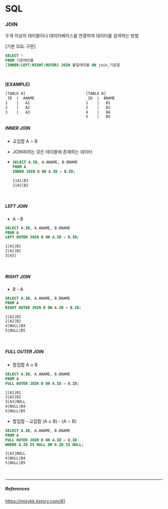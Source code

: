 

# SQL

### JOIN

두개 이상의 테이블이나 데이터베이스를 연결하여 데이터를 검색하는 방법

[기본 SQL 구문]

```sql
SELECT *
FROM 기준테이블
[INNER/LEFT/RIGHT/OUTER] JOIN 붙일테이블 ON join_기준열
```

<BR/>

**[EXAMPLE]**

```tex
[TABLE A]							[TABLE B]
 ID  |  ANAME						 ID  |  BNAME
1    |   A1							1    |   B1
2    |   A2							2    |   B2
3    |   A3							4    |   B4
									5    |   B5
```



##### INNER JOIN

- 교집합 A ∩ B

- JOIN하려는 모든 테이블에 존재하는 데이터

- ```sql
  SELECT A.ID, A.ANAME, B.BNAME
  FROM A 
  INNER JOIN B ON A.ID = B.ID;
  ```

  ```tex
  1|A1|B1
  2|A2|B2
  ```

<BR/>

##### LEFT JOIN

- A - B

```sql
SELECT A.ID, A.ANAME, B.BNAME
FROM A 
LEFT OUTER JOIN B ON A.ID = B.ID;
```

```tex
1|A1|B1
2|A2|B2
3|A3|
```

<BR/>

##### RIGHT JOIN

- B - A

```sql
SELECT A.ID, A.ANAME, B.BNAME
FROM A 
RIGHT OUTER JOIN B ON A.ID = B.ID;
```

```tex
1|A1|B1
2|A2|B2
4|NULL|B4
5|NULL|B5
```

<BR/>

##### FULL OUTER JOIN

- 합집합 A ∪ B

```sql
SELECT A.ID, A.ANAME, B.BNAME
FROM A 
FULL OUTER JOIN B ON A.ID = B.ID;
```

```tex
1|A1|B1
2|A2|B2
3|A3|NULL
4|NULL|B4
5|NULL|B5
```

- 합집합 - 교집합   (A ∪ B) - (A ∩ B)

```sql
SELECT A.ID, A.ANAME, B.BNAME
FROM A 
FULL OUTER JOIN B ON A.ID = B.ID
WHERE A.ID IS NULL OR B.ID IS NULL;
```

```tex
3|A3|NULL
4|NULL|B4
5|NULL|B5
```

<BR/>

---------

##### References

https://mizykk.tistory.com/81